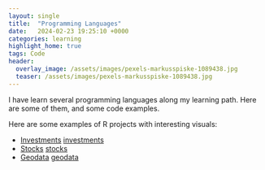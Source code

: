 ```yaml
---
layout: single
title:  "Programming Languages"
date:   2024-02-23 19:25:10 +0000
categories: learning
highlight_home: true
tags: Code
header:
  overlay_image: /assets/images/pexels-markusspiske-1089438.jpg
  teaser: /assets/images/pexels-markusspiske-1089438.jpg
---
```




I have learn several programming languages along my learning path. Here are some of them, and some code examples.

Here are some examples of R projects with interesting visuals:
- [Investments] [investments]
- [Stocks] [stocks]
- [Geodata] [geodata]

[investments]: https://carlosdgerez.github.io/dygraphs/
[stocks]: https://carlosdgerez.github.io/stocksAnalisis/
[geodata]: https://carlosdgerez.github.io/Rproject/